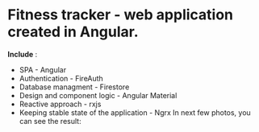# Fitness tracker - web application created in Angular.
**Include** :
- SPA - Angular
- Authentication - FireAuth
- Database managment - Firestore
- Design and component logic - Angular Material
- Reactive approach - rxjs
- Keeping stable state of the application - Ngrx 
In next few photos, you can see the result:
